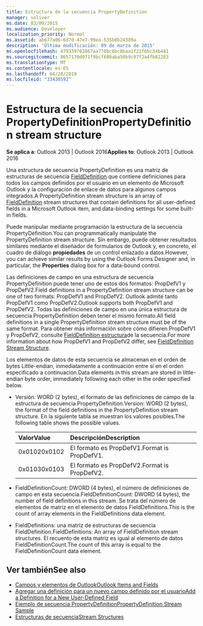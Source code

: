 ```yaml
---
title: Estructura de la secuencia PropertyDefinition
manager: soliver
ms.date: 03/09/2015
ms.audience: Developer
localization_priority: Normal
ms.assetid: ab677a06-6d7d-47e7-99ea-535b0b24389a
description: 'Última modificación: 09 de marzo de 2015'
ms.openlocfilehash: 479339762867aa778bc8bc8baa1f21f6bc34b441
ms.sourcegitcommit: 8657170d071f9bcf680aba50b9c07f2a4fb82283
ms.translationtype: MT
ms.contentlocale: es-ES
ms.lasthandoff: 04/28/2019
ms.locfileid: "33438592"
---
```

# <a name="propertydefinition-stream-structure"></a><span data-ttu-id="e2433-103">Estructura de la secuencia PropertyDefinition</span><span class="sxs-lookup"><span data-stu-id="e2433-103">PropertyDefinition stream structure</span></span>

<span data-ttu-id="e2433-104">**Se aplica a**: Outlook 2013 | Outlook 2016</span><span class="sxs-lookup"><span data-stu-id="e2433-104">**Applies to**: Outlook 2013 | Outlook 2016</span></span> 
  
<span data-ttu-id="e2433-105">Una estructura de secuencia PropertyDefinition es una matriz de estructuras de secuencia [FieldDefinition](fielddefinition-stream-structure.md) que contiene definiciones para todos los campos definidos por el usuario en un elemento de Microsoft Outlook y la configuración de enlace de datos para algunos campos integrados.</span><span class="sxs-lookup"><span data-stu-id="e2433-105">A PropertyDefinition stream structure is an array of [FieldDefinition](fielddefinition-stream-structure.md) stream structures that contain definitions for all user-defined fields in a Microsoft Outlook item, and data-binding settings for some built-in fields.</span></span> 
  
<span data-ttu-id="e2433-106">Puede manipular mediante programación la estructura de la secuencia PropertyDefinition.</span><span class="sxs-lookup"><span data-stu-id="e2433-106">You can programmatically manipulate the PropertyDefinition stream structure.</span></span> <span data-ttu-id="e2433-107">Sin embargo, puede obtener resultados similares mediante el diseñador de formularios de Outlook y, en concreto, el cuadro de diálogo **propiedades** de un control enlazado a datos.</span><span class="sxs-lookup"><span data-stu-id="e2433-107">However, you can achieve similar results by using the Outlook Forms Designer and, in particular, the **Properties** dialog box for a data-bound control.</span></span> 
  
<span data-ttu-id="e2433-108">Las definiciones de campo en una estructura de secuencia PropertyDefinition puede tener uno de estos dos formatos: PropDefV1 y PropDefV2.</span><span class="sxs-lookup"><span data-stu-id="e2433-108">Field definitions in a PropertyDefinition stream structure can be one of two formats: PropDefV1 and PropDefV2.</span></span> <span data-ttu-id="e2433-109">Outlook admite tanto PropDefV1 como PropDefV2.</span><span class="sxs-lookup"><span data-stu-id="e2433-109">Outlook supports both PropDefV1 and PropDefV2.</span></span> <span data-ttu-id="e2433-110">Todas las definiciones de campo en una única estructura de secuencia PropertyDefinition deben tener el mismo formato.</span><span class="sxs-lookup"><span data-stu-id="e2433-110">All field definitions in a single PropertyDefinition stream structure must be of the same format.</span></span> <span data-ttu-id="e2433-111">Para obtener más información sobre cómo difieren PropDefV1 y PropDefV2, consulte [FieldDefinition estructura](fielddefinition-stream-structure.md)de la secuencia.</span><span class="sxs-lookup"><span data-stu-id="e2433-111">For more information about how PropDefV1 and PropDefV2 differ, see [FieldDefinition Stream Structure](fielddefinition-stream-structure.md).</span></span>
  
<span data-ttu-id="e2433-112">Los elementos de datos de esta secuencia se almacenan en el orden de bytes Little-endian, inmediatamente a continuación entre sí en el orden especificado a continuación.</span><span class="sxs-lookup"><span data-stu-id="e2433-112">Data elements in this stream are stored in little-endian byte order, immediately following each other in the order specified below.</span></span>
  
- <span data-ttu-id="e2433-113">Versión: WORD (2 bytes), el formato de las definiciones de campo de la estructura de secuencia PropertyDefinition.</span><span class="sxs-lookup"><span data-stu-id="e2433-113">Version: WORD (2 bytes), the format of the field definitions in the PropertyDefinition stream structure.</span></span> <span data-ttu-id="e2433-114">En la siguiente tabla se muestran los valores posibles.</span><span class="sxs-lookup"><span data-stu-id="e2433-114">The following table shows the possible values.</span></span>
    
    |<span data-ttu-id="e2433-115">**Valor**</span><span class="sxs-lookup"><span data-stu-id="e2433-115">**Value**</span></span>|<span data-ttu-id="e2433-116">**Descripción**</span><span class="sxs-lookup"><span data-stu-id="e2433-116">**Description**</span></span>|
    |:-----|:-----|
    |<span data-ttu-id="e2433-117">0x0102</span><span class="sxs-lookup"><span data-stu-id="e2433-117">0x0102</span></span>  <br/> |<span data-ttu-id="e2433-118">El formato es PropDefV1.</span><span class="sxs-lookup"><span data-stu-id="e2433-118">Format is PropDefV1.</span></span>  <br/> |
    |<span data-ttu-id="e2433-119">0x0103</span><span class="sxs-lookup"><span data-stu-id="e2433-119">0x0103</span></span>  <br/> |<span data-ttu-id="e2433-120">El formato es PropDefV2.</span><span class="sxs-lookup"><span data-stu-id="e2433-120">Format is PropDefV2.</span></span>  <br/> |
   
- <span data-ttu-id="e2433-121">FieldDefinitionCount: DWORD (4 bytes), el número de definiciones de campo en esta secuencia.</span><span class="sxs-lookup"><span data-stu-id="e2433-121">FieldDefinitionCount: DWORD (4 bytes), the number of field definitions in this stream.</span></span> <span data-ttu-id="e2433-122">Se trata del número de elementos de matriz en el elemento de datos FieldDefinitions.</span><span class="sxs-lookup"><span data-stu-id="e2433-122">This is the count of array elements in the FieldDefinitions data element.</span></span>
    
- <span data-ttu-id="e2433-123">FieldDefinitions: una matriz de estructuras de secuencia FieldDefinition.</span><span class="sxs-lookup"><span data-stu-id="e2433-123">FieldDefinitions: An array of FieldDefinition stream structures.</span></span> <span data-ttu-id="e2433-124">El recuento de esta matriz es igual al elemento de datos FieldDefinitionCount.</span><span class="sxs-lookup"><span data-stu-id="e2433-124">The count of this array is equal to the FieldDefinitionCount data element.</span></span>
    
## <a name="see-also"></a><span data-ttu-id="e2433-125">Ver también</span><span class="sxs-lookup"><span data-stu-id="e2433-125">See also</span></span>

- [<span data-ttu-id="e2433-126">Campos y elementos de Outlook</span><span class="sxs-lookup"><span data-stu-id="e2433-126">Outlook Items and Fields</span></span>](outlook-items-and-fields.md)
- [<span data-ttu-id="e2433-127">Agregar una definición para un nuevo campo definido por el usuario</span><span class="sxs-lookup"><span data-stu-id="e2433-127">Add a Definition for a New User-Defined Field</span></span>](how-to-add-a-definition-for-a-new-user-defined-field.md)
- [<span data-ttu-id="e2433-128">Ejemplo de secuencia PropertyDefinition</span><span class="sxs-lookup"><span data-stu-id="e2433-128">PropertyDefinition Stream Sample</span></span>](propertydefinition-stream-sample.md)
- [<span data-ttu-id="e2433-129">Estructuras de secuencia</span><span class="sxs-lookup"><span data-stu-id="e2433-129">Stream Structures</span></span>](stream-structures.md)

